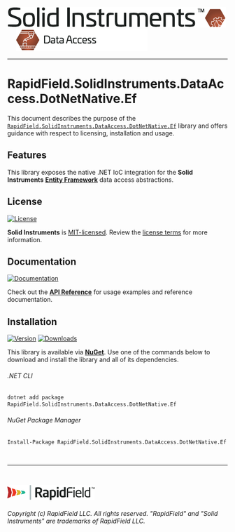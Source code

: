 <!--
Copyright (c) RapidField LLC. Licensed under the MIT License. See LICENSE.txt in the project root for license information.
-->

[![Solid Instruments](../../SolidInstruments.Logo.Color.Transparent.500w.png)](../../README.md)
<br />&nbsp;&nbsp;&nbsp;&nbsp;
![DataAccess](../../doc/images/Label.DataAccess.300w.png)
- - -

# RapidField.SolidInstruments.DataAccess.DotNetNative.Ef

This document describes the purpose of the [`RapidField.SolidInstruments.DataAccess.DotNetNative.Ef`]() library and offers guidance with respect to licensing, installation and usage.

## Features

This library exposes the native .NET IoC integration for the **Solid Instruments** [**Entity Framework**](https://docs.microsoft.com/en-us/dotnet/framework/data/adonet/ef/overview) data access abstractions.

## License

[![License](https://img.shields.io/github/license/rapidfield/solid-instruments?style=flat&color=lightseagreen&label=license&logo=open-access&logoColor=lightgrey)](../../LICENSE.txt)

**Solid Instruments** is [MIT-licensed](https://en.wikipedia.org/wiki/MIT_License). Review the [license terms](../../LICENSE.txt) for more information.

## Documentation

[![Documentation](https://img.shields.io/badge/documentation-website-tan?style=flat&logo=buffer&logoColor=lightgrey)](https://www.solidinstruments.com/api/RapidField.SolidInstruments.DataAccess.DotNetNative.html)

Check out the [**API Reference**](https://www.solidinstruments.com/api/RapidField.SolidInstruments.DataAccess.DotNetNative.Ef.html) for usage examples and reference documentation.

## Installation

[![Version](https://img.shields.io/nuget/vpre/RapidField.SolidInstruments.DataAccess.DotNetNative.Ef?style=flat&color=blue&label=version&logo=nuget&logoColor=lightgrey)](https://www.nuget.org/packages/RapidField.SolidInstruments.DataAccess.DotNetNative.Ef)
[![Downloads](https://img.shields.io/nuget/dt/RapidField.SolidInstruments.DataAccess.DotNetNative.Ef?style=flat&color=blue&logo=nuget&logoColor=lightgrey)](https://www.nuget.org/packages/RapidField.SolidInstruments.DataAccess.DotNetNative.Ef)

This library is available via [**NuGet**](https://docs.microsoft.com/en-us/nuget/quickstart/install-and-use-a-package-in-visual-studio). Use one of the commands below to download and install the library and all of its dependencies.

###### .NET CLI

```shell
dotnet add package RapidField.SolidInstruments.DataAccess.DotNetNative.Ef
```

###### NuGet Package Manager

```shell
Install-Package RapidField.SolidInstruments.DataAccess.DotNetNative.Ef
```

<br />

- - -

<br />

[![RapidField](../../RapidField.Logo.Color.Black.Transparent.200w.png)](https://www.rapidfield.com)

###### Copyright (c) RapidField LLC. All rights reserved. "RapidField" and "Solid Instruments" are trademarks of RapidField LLC.
